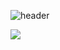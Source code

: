 ![header](https://capsule-render.vercel.app/api?type=wave&color=auto&height=300&section=header&text=Her's%20room&fontSize=90)

<a href="https://www.youtube.com/@her97" target="_blank"><img src="https://img.shields.io/badge/YOUTUBE-#FF000?style=flat-square&logo=file:///C:/Users/hi/Downloads/youtube.svg&logoColor=white"/></a>

<!--
**her9797/her9797** is a ✨ _special_ ✨ repository because its `README.md` (this file) appears on your GitHub profile.
-->
